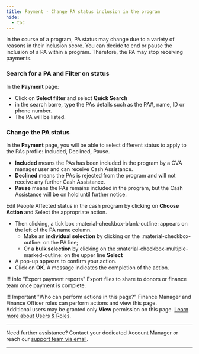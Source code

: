 ```yaml
---
title: Payment - Change PA status inclusion in the program
hide:
  - toc
---
```


In the course of a program, PA status may change due to a variety of reasons in their inclusion score. You can decide to end or pause the inclusion of a PA within a program. Therefore, the PA may stop receiving payments.

### **Search for a PA and Filter on status**

In the **Payment** page:

- Click on **Select filter** and select **Quick Search**
- in the search barre, type the PAs details such as the PA#, name, ID or phone number.
- The PA will be listed.

### **Change the PA status**

In the **Payment** page, you will be able to select different status to apply to the PAs profile: Included, Declined, Pause.

- **Included** means the PAs has been included in the program by a CVA manager user and can receive Cash Assistance.
- **Declined** means the PAs is rejected from the program and will not receive any further Cash Assistance.
- **Pause** means the PAs remains included in the program, but the Cash Assistance will be on hold until further notice.


Edit People Affected status in the cash program by clicking on **Choose Action** and Select the appropriate action.

- Then clicking, a tick box :material-checkbox-blank-outline: appears on the left of the PA name column.
  - Make an **individual selection** by clicking on the :material-checkbox-outline: on the PA line;
  - Or a **bulk selection** by clicking on the :material-checkbox-multiple-marked-outline: on the upper line **Select**
- A pop-up appears to confirm your action.
- Click on **OK**. A message indicates the completion of the action.


!!! info "Export payment reports"
    Export files to share to donors or finance team once payment is complete.

!!! Important "Who can perform actions in this page?"
    Finance Manager and Finance Officer roles can perform actions and view this page.  
    Additional users may be granted only **View** permission on this page. [Learn more about Users & Roles](../users/users-roles-page.md).

___
Need further assistance? Contact your dedicated Account Manager or reach our [support team via email](mailto:support@121.global).
___
